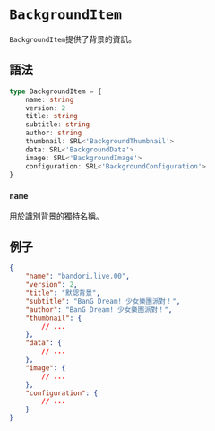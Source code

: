 # `BackgroundItem`

`BackgroundItem`提供了背景的資訊。

## 語法

```ts
type BackgroundItem = {
    name: string
    version: 2
    title: string
    subtitle: string
    author: string
    thumbnail: SRL<'BackgroundThumbnail'>
    data: SRL<'BackgroundData'>
    image: SRL<'BackgroundImage'>
    configuration: SRL<'BackgroundConfiguration'>
}
```

### `name`

用於識別背景的獨特名稱。

## 例子

```json
{
    "name": "bandori.live.00",
    "version": 2,
    "title": "默認背景",
    "subtitle": "BanG Dream! 少女樂團派對！",
    "author": "BanG Dream! 少女樂團派對！",
    "thumbnail": {
        // ...
    },
    "data": {
        // ...
    },
    "image": {
        // ...
    },
    "configuration": {
        // ...
    }
}
```

